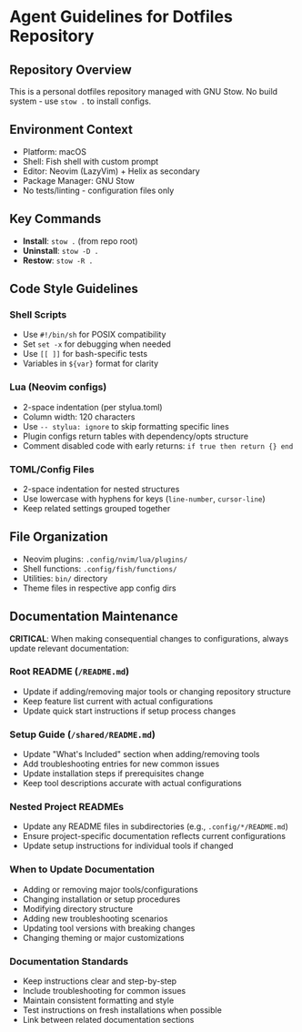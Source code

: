 # Agent Guidelines for Dotfiles Repository

## Repository Overview
This is a personal dotfiles repository managed with GNU Stow. No build system - use `stow .` to install configs.

## Environment Context
- Platform: macOS
- Shell: Fish shell with custom prompt
- Editor: Neovim (LazyVim) + Helix as secondary
- Package Manager: GNU Stow
- No tests/linting - configuration files only

## Key Commands
- **Install**: `stow .` (from repo root)
- **Uninstall**: `stow -D .`
- **Restow**: `stow -R .`

## Code Style Guidelines

### Shell Scripts
- Use `#!/bin/sh` for POSIX compatibility
- Set `set -x` for debugging when needed
- Use `[[ ]]` for bash-specific tests
- Variables in `${var}` format for clarity

### Lua (Neovim configs)
- 2-space indentation (per stylua.toml)
- Column width: 120 characters  
- Use `-- stylua: ignore` to skip formatting specific lines
- Plugin configs return tables with dependency/opts structure
- Comment disabled code with early returns: `if true then return {} end`

### TOML/Config Files
- 2-space indentation for nested structures
- Use lowercase with hyphens for keys (`line-number`, `cursor-line`)
- Keep related settings grouped together

## File Organization
- Neovim plugins: `.config/nvim/lua/plugins/`
- Shell functions: `.config/fish/functions/`
- Utilities: `bin/` directory
- Theme files in respective app config dirs

## Documentation Maintenance

**CRITICAL**: When making consequential changes to configurations, always update relevant documentation:

### Root README (`/README.md`)
- Update if adding/removing major tools or changing repository structure
- Keep feature list current with actual configurations
- Update quick start instructions if setup process changes

### Setup Guide (`/shared/README.md`)
- Update "What's Included" section when adding/removing tools
- Add troubleshooting entries for new common issues
- Update installation steps if prerequisites change
- Keep tool descriptions accurate with actual configurations

### Nested Project READMEs
- Update any README files in subdirectories (e.g., `.config/*/README.md`)
- Ensure project-specific documentation reflects current configurations
- Update setup instructions for individual tools if changed

### When to Update Documentation
- Adding or removing major tools/configurations
- Changing installation or setup procedures
- Modifying directory structure
- Adding new troubleshooting scenarios
- Updating tool versions with breaking changes
- Changing theming or major customizations

### Documentation Standards
- Keep instructions clear and step-by-step
- Include troubleshooting for common issues
- Maintain consistent formatting and style
- Test instructions on fresh installations when possible
- Link between related documentation sections